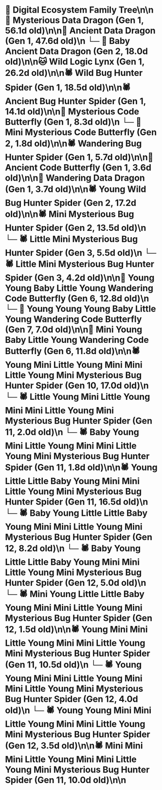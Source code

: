# 🌳 Digital Ecosystem Family Tree\n\n🐉 Mysterious Data Dragon (Gen 1, 56.1d old)\n\n🐉 Ancient Data Dragon (Gen 1, 47.6d old)\n  └─ 🐉 Baby Ancient Data Dragon (Gen 2, 18.0d old)\n\n🐱 Wild Logic Lynx (Gen 1, 26.2d old)\n\n🕷️ Wild Bug Hunter Spider (Gen 1, 18.5d old)\n\n🕷️ Ancient Bug Hunter Spider (Gen 1, 14.1d old)\n\n🦋 Mysterious Code Butterfly (Gen 1, 8.3d old)\n  └─ 🦋 Mini Mysterious Code Butterfly (Gen 2, 1.8d old)\n\n🕷️ Wandering Bug Hunter Spider (Gen 1, 5.7d old)\n\n🦋 Ancient Code Butterfly (Gen 1, 3.6d old)\n\n🐉 Wandering Data Dragon (Gen 1, 3.7d old)\n\n🕷️ Young Wild Bug Hunter Spider (Gen 2, 17.2d old)\n\n🕷️ Mini Mysterious Bug Hunter Spider (Gen 2, 13.5d old)\n  └─ 🕷️ Little Mini Mysterious Bug Hunter Spider (Gen 3, 5.5d old)\n  └─ 🕷️ Little Mini Mysterious Bug Hunter Spider (Gen 3, 4.2d old)\n\n🦋 Young Young Baby Little Young Wandering Code Butterfly (Gen 6, 12.8d old)\n  └─ 🦋 Young Young Young Baby Little Young Wandering Code Butterfly (Gen 7, 7.0d old)\n\n🦋 Mini Young Baby Little Young Wandering Code Butterfly (Gen 6, 11.8d old)\n\n🕷️ Young Mini Little Young Mini Mini Little Young Mini Mysterious Bug Hunter Spider (Gen 10, 17.0d old)\n  └─ 🕷️ Little Young Mini Little Young Mini Mini Little Young Mini Mysterious Bug Hunter Spider (Gen 11, 2.0d old)\n  └─ 🕷️ Baby Young Mini Little Young Mini Mini Little Young Mini Mysterious Bug Hunter Spider (Gen 11, 1.8d old)\n\n🕷️ Young Little Little Baby Young Mini Mini Little Young Mini Mysterious Bug Hunter Spider (Gen 11, 16.5d old)\n  └─ 🕷️ Baby Young Little Little Baby Young Mini Mini Little Young Mini Mysterious Bug Hunter Spider (Gen 12, 8.2d old)\n  └─ 🕷️ Baby Young Little Little Baby Young Mini Mini Little Young Mini Mysterious Bug Hunter Spider (Gen 12, 5.0d old)\n  └─ 🕷️ Mini Young Little Little Baby Young Mini Mini Little Young Mini Mysterious Bug Hunter Spider (Gen 12, 1.5d old)\n\n🕷️ Young Mini Mini Little Young Mini Mini Little Young Mini Mysterious Bug Hunter Spider (Gen 11, 10.5d old)\n  └─ 🕷️ Young Young Mini Mini Little Young Mini Mini Little Young Mini Mysterious Bug Hunter Spider (Gen 12, 4.0d old)\n  └─ 🕷️ Young Young Mini Mini Little Young Mini Mini Little Young Mini Mysterious Bug Hunter Spider (Gen 12, 3.5d old)\n\n🕷️ Mini Mini Mini Little Young Mini Mini Little Young Mini Mysterious Bug Hunter Spider (Gen 11, 10.0d old)\n\n
